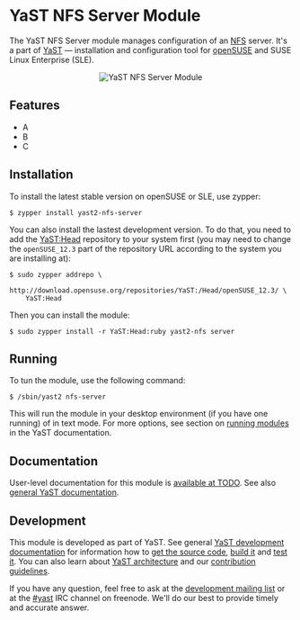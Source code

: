 YaST NFS Server Module
======================

The YaST NFS Server module manages configuration of an
[NFS](http://en.wikipedia.org/wiki/Network_File_System) server. It's a part of
[YaST](https://en.opensuse.org/Portal:YaST) — installation and configuration
tool for [openSUSE](http://www.opensuse.org/) and SUSE Linux Enterprise (SLE).

<p align="center">
  <img src="http://imgbin.org/images/15301.png" alt="YaST NFS Server Module">
</p>

Features
--------

  * A
  * B
  * C

Installation
------------

To install the latest stable version on openSUSE or SLE, use zypper:

    $ zypper install yast2-nfs-server

You can also install the lastest development version. To do that, you need to
add the [YaST:Head](https://build.opensuse.org/project/show/YaST:Head)
repository to your system first (you may need to change the `openSUSE_12.3` part
of the repository URL according to the system you are installing at):

    $ sudo zypper addrepo \
        http://download.opensuse.org/repositories/YaST:/Head/openSUSE_12.3/ \
        YaST:Head
        
Then you can install the module:

    $ sudo zypper install -r YaST:Head:ruby yast2-nfs server

Running
-------

To tun the module, use the following command:

    $ /sbin/yast2 nfs-server

This will run the module in your desktop environment (if you have one running)
of in text mode. For more options, see section on [running modules](TODO) in the
YaST documentation.

Documentation
-------------

User-level documentation for this module is [available at TODO](TODO). See also
[general YaST documentation](http://en.opensuse.org/Portal:YaST).

Development
-----------

This module is developed as part of YaST. See general [YaST development
documentation](TODO) for information how to [get the source code](TODO), [build
it](TODO) and [test it](TODO). You can also learn about [YaST
architecture](TODO) and our [contribution guidelines](TODO).

If you have any question, feel free to ask at the [development mailing
list](http://lists.opensuse.org/yast-devel/) or at the
[#yast](irc://irc.freenode.org/yast) IRC channel on freenode. We'll do our best
to provide timely and accurate answer.
